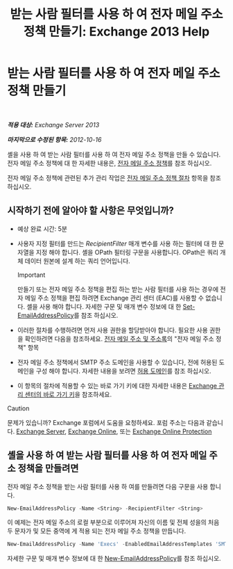 ﻿---
title: '받는 사람 필터를 사용 하 여 전자 메일 주소 정책 만들기: Exchange 2013 Help'
TOCTitle: 받는 사람 필터를 사용 하 여 전자 메일 주소 정책 만들기
ms:assetid: e3f446bd-1511-479c-8d87-2dfce5547c90
ms:mtpsurl: https://technet.microsoft.com/ko-kr/library/Bb232194(v=EXCHG.150)
ms:contentKeyID: 50484404
ms.date: 05/22/2018
mtps_version: v=EXCHG.150
ms.translationtype: MT
---

# 받는 사람 필터를 사용 하 여 전자 메일 주소 정책 만들기

 

_**적용 대상:** Exchange Server 2013_

_**마지막으로 수정된 항목:** 2012-10-16_

셸을 사용 하 여 받는 사람 필터를 사용 하 여 전자 메일 주소 정책을 만들 수 있습니다. 전자 메일 주소 정책에 대 한 자세한 내용은, [전자 메일 주소 정책](email-address-policies-exchange-2013-help.md)를 참조 하십시오.

전자 메일 주소 정책에 관련된 추가 관리 작업은 [전자 메일 주소 정책 절차](email-address-policy-procedures-exchange-2013-help.md) 항목을 참조하십시오.

## 시작하기 전에 알아야 할 사항은 무엇입니까?

  - 예상 완료 시간: 5분

  - 사용자 지정 필터를 만드는 *RecipientFilter* 매개 변수를 사용 하는 필터에 대 한 문자열을 지정 해야 합니다. 셸을 OPath 필터링 구문을 사용합니다. OPath은 쿼리 개체 데이터 원본에 설계 하는 쿼리 언어입니다.
    

    > [!IMPORTANT]
    > 만들기 또는 전자 메일 주소 정책을 편집 하는 받는 사람 필터를 사용 하는 경우에 전자 메일 주소 정책을 편집 하려면 Exchange 관리 센터 (EAC)를 사용할 수 없습니다. 셸을 사용 해야 합니다. 자세한 구문 및 매개 변수 정보에 대 한 <A href="https://technet.microsoft.com/ko-kr/library/bb124517(v=exchg.150)">Set-EmailAddressPolicy</A>를 참조 하십시오.



  - 이러한 절차를 수행하려면 먼저 사용 권한을 할당받아야 합니다. 필요한 사용 권한을 확인하려면 다음을 참조하세요. [전자 메일 주소 및 주소록](email-addresses-and-address-books-exchange-2013-help.md)의 "전자 메일 주소 정책" 항목

  - 전자 메일 주소 정책에서 SMTP 주소 도메인을 사용할 수 있습니다, 전에 허용된 도메인을 구성 해야 합니다. 자세한 내용을 보려면 [허용 도메인](accepted-domains-exchange-2013-help.md)를 참조 하십시오.

  - 이 항목의 절차에 적용할 수 있는 바로 가기 키에 대한 자세한 내용은 [Exchange 관리 센터의 바로 가기 키](keyboard-shortcuts-in-the-exchange-admin-center-exchange-online-protection-help.md)을 참조하세요.

> [!CAUTION]
> 문제가 있습니까? Exchange 포럼에서 도움을 요청하세요. 포럼 주소는 다음과 같습니다. <a href="https://go.microsoft.com/fwlink/p/?linkid=60612">Exchange Server</a>, <a href="https://go.microsoft.com/fwlink/p/?linkid=267542">Exchange Online</a>, 또는 <a href="https://go.microsoft.com/fwlink/p/?linkid=285351">Exchange Online Protection</a>


## 셸을 사용 하 여 받는 사람 필터를 사용 하 여 전자 메일 주소 정책을 만들려면

전자 메일 주소 정책을 받는 사람 필터를 사용 하 여를 만들려면 다음 구문을 사용 합니다.

```powershell
New-EmailAddressPolicy -Name <String> -RecipientFilter <String>
```

이 예제는 전자 메일 주소의 로컬 부분으로 이루어져 자신의 이름 및 전체 성을의 처음 두 문자가 및 모든 중역에 게 적용 되는 전자 메일 주소 정책을 만듭니다.

  ```powershell
  New-EmailAddressPolicy -Name 'Execs' -EnabledEmailAddressTemplates 'SMTP:%2g%s@contoso.com' -RecipientFilter {((RecipientType -eq 'UserMailbox') -and (Title -like 'executive'))}
  ```

자세한 구문 및 매개 변수 정보에 대 한 [New-EmailAddressPolicy](https://technet.microsoft.com/ko-kr/library/aa996800\(v=exchg.150\))를 참조 하십시오.

